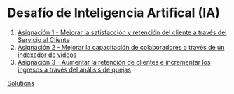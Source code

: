# Desafío de Inteligencia Artifical (IA)

1. [Asignación 1 - Mejorar la satisfacción y retención del cliente a través del Servicio al Cliente](asignación1/)
2. [Asignación 2 - Mejorar la capacitación de colaboradores a través de un indexador de videos](asignación2/)
3. [Asignación 3 - Aumentar la retención de clientes e incrementar los ingresos a través del análisis de quejas](asignación3/)

[Solutions](solutions/solutions.md)